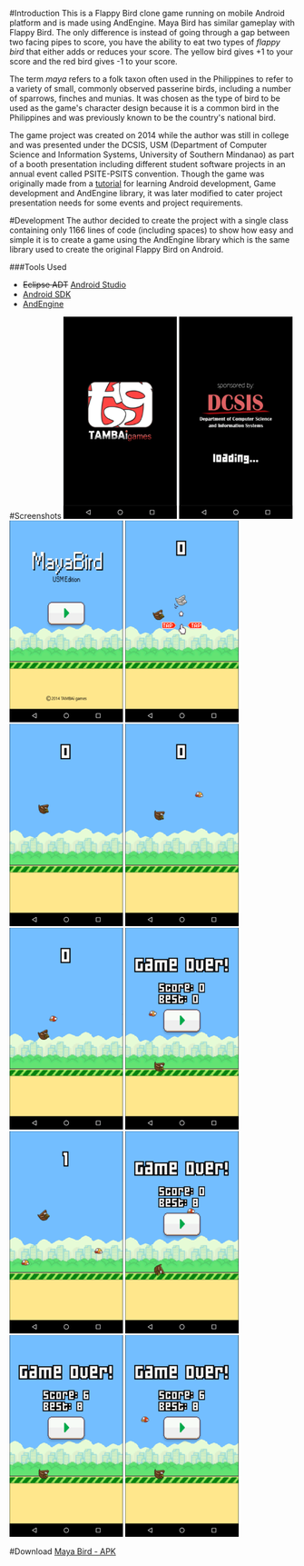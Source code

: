 #Introduction
This is a Flappy Bird clone game running on mobile Android platform and is made using AndEngine. Maya Bird has similar gameplay with Flappy Bird. The only difference is instead of going through a gap between two facing pipes to score, you have the ability to eat two types of *flappy bird* that either adds or reduces your score. The yellow bird gives +1 to your score and the red bird gives -1 to your score.

The term *maya* refers to a folk taxon often used in the Philippines to refer to a variety of small, commonly observed passerine birds, including a number of sparrows, finches and munias. It was chosen as the type of bird to be used as the game's character design because it is a common bird in the Philippines and was previously known to be the country's national bird.

The game project was created on 2014 while the author was still in college and was presented under the DCSIS, USM (Department of Computer Science and Information Systems, University of Southern Mindanao) as part of a booth presentation including different student software projects in an annual event called PSITE-PSITS convention. Though the game was originally made from a [tutorial](http://www.appsrox.com/android/tutorials/flappychick/) for learning Android development, Game development and AndEngine library, it was later modified to cater project presentation needs for some events and project requirements.

#Development
The author decided to create the project with a single class containing only 1166 lines of code (including spaces) to show how easy and simple it is to create a game using the AndEngine library which is the same library used to create the original Flappy Bird on Android.

###Tools Used
- ~~Eclipse ADT~~ [Android Studio](https://developer.android.com/studio/index.html#win-bundle)
- [Android SDK](https://dl.google.com/android/android-sdk_r24.4.1-windows.zip)
- [AndEngine](https://github.com/nicolasgramlich/AndEngine)

#Screenshots
<img src="./screenshots/1.png" alt="Screenshot1" width="200"/>
<img src="./screenshots/2.png" alt="Screenshot2" width="200"/>
<img src="./screenshots/3.png" alt="Screenshot3" width="200"/>
<img src="./screenshots/4.png" alt="Screenshot4" width="200"/>
<img src="./screenshots/5.png" alt="Screenshot5" width="200"/>
<img src="./screenshots/6.png" alt="Screenshot6" width="200"/>
<img src="./screenshots/7.png" alt="Screenshot7" width="200"/>
<img src="./screenshots/8.png" alt="Screenshot8" width="200"/>
<img src="./screenshots/9.png" alt="Screenshot9" width="200"/>
<img src="./screenshots/10.png" alt="Screenshot10" width="200"/>
<img src="./screenshots/11.png" alt="Screenshot11" width="200"/>
<img src="./screenshots/12.png" alt="Screenshot12" width="200"/>

#Download
[Maya Bird - APK](./download/MayaBird.apk)

